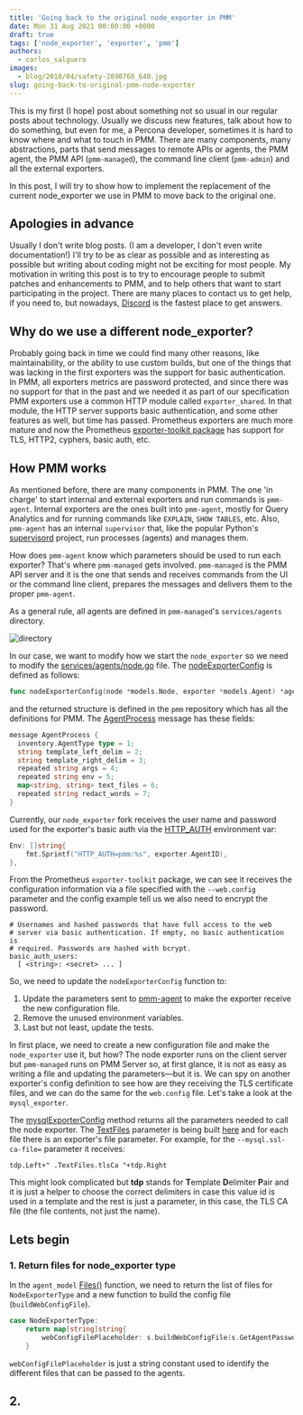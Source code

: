 ```yaml
---
title: 'Going back to the original node_exporter in PMM'
date: Mon 31 Aug 2021 00:00:00 +0000
draft: true
tags: ['node_exporter', 'exporter', 'pmm']
authors:
  - carlos_salguero
images:
  - blog/2018/04/safety-2890768_640.jpg
slug: going-back-to-original-pmm-node-exporter
---
```


This is my first (I hope) post about something not so usual in our regular posts about technology.
Usually we discuss new features, talk about how to do something, but even for me, a Percona developer, sometimes it is hard to know where and what to touch in PMM. There are many components, many abstractions, parts that send messages to remote APIs or agents, the PMM agent, the PMM API (`pmm-managed`), the command line client (`pmm-admin`) and all the external exporters.

In this post, I will try to show how to implement the replacement of the current node_exporter we use in PMM to move back to the original one.

## Apologies in advance

Usually I don't write blog posts. (I am a developer, I don't even write documentation!)
I'll try to be as clear as possible and as interesting as possible but writing about coding might not be exciting for most people.
My motivation in writing this post is to try to encourage people to submit patches and enhancements to PMM, and to help others that want to start participating in the project.
There are many places to contact us to get help, if you need to, but nowadays, [Discord](http://per.co.na/discord) is the fastest place to get answers.

## Why do we use a different node_exporter?

Probably going back in time we could find many other reasons, like maintainability, or the ability to use custom builds, but one of the things that was lacking in the first exporters was the support for basic authentication. In PMM, all exporters metrics are password protected, and since there was no support for that in the past and we needed it as part of our specification PMM exporters use a common HTTP module called `exporter_shared`. In that module, the HTTP server supports basic authentication, and some other features as well, but time has passed. Prometheus exporters are much more mature and now the Prometheus [exporter-toolkit package](https://github.com/prometheus/exporter-toolkit/tree/v0.1.0/https) has support for TLS, HTTP2, cyphers, basic auth, etc.

## How PMM works

As mentioned before, there are many components in PMM. The one 'in charge' to start internal and external exporters and run commands is `pmm-agent`. Internal exporters are the ones built into `pmm-agent`, mostly for Query Analytics and for running commands like `EXPLAIN`, `SHOW TABLES`, etc.
Also, `pmm-agent` has an internal `supervisor` that, like the popular Python's [supervisord](http://supervisord.org/) project, run processes (agents) and manages them.

How does `pmm-agent` know which parameters should be used to run each exporter? That's where `pmm-managed` gets involved. `pmm-managed` is the PMM API server and it is the one that sends and receives commands from the UI or the command line client, prepares the messages and delivers them to the proper `pmm-agent`.

As a general rule, all agents are defined in `pmm-managed`'s `services/agents` directory.

![directory](../assets/blog/2021/08/directory.png)

In our case, we want to modify how we start the `node_exporter` so we need to modify the [services/agents/node.go](https://github.com/percona/pmm-managed/blob/PMM-2.0/services/agents/node.go) file.
The [nodeExporterConfig](https://github.com/percona/pmm-managed/blob/PMM-2.0/services/agents/node.go#L31) is defined as follows:

```go
func nodeExporterConfig(node *models.Node, exporter *models.Agent) *agentpb.SetStateRequest_AgentProcess
```

and the returned structure is defined in the `pmm` repository which has all the definitions for PMM.
The [AgentProcess](https://github.com/percona/pmm/blob/PMM-2.0/api/agentpb/agent.proto#L54-L62) message has these fields:

```go
message AgentProcess {
  inventory.AgentType type = 1;
  string template_left_delim = 2;
  string template_right_delim = 3;
  repeated string args = 4;
  repeated string env = 5;
  map<string, string> text_files = 6;
  repeated string redact_words = 7;
}
```

Currently, our `node_exporter` fork receives the user name and password used for the exporter's basic auth via the [HTTP_AUTH](https://github.com/percona/pmm-managed/blob/PMM-2.0/services/agents/node.go#L135-L137) environment var:

```go
Env: []string{
    fmt.Sprintf("HTTP_AUTH=pmm:%s", exporter.AgentID),
},
```

From the Prometheus `exporter-toolkit` package, we can see it receives the configuration information via a file specified with the `--web.config` parameter and the config example tell us we also need to encrypt the password.

```
# Usernames and hashed passwords that have full access to the web
# server via basic authentication. If empty, no basic authentication is
# required. Passwords are hashed with bcrypt.
basic_auth_users:
  [ <string>: <secret> ... ]
```

So, we need to update the `nodeExporterConfig` function to:

1. Update the parameters sent to [pmm-agent](https://github.com/percona/pmm-managed/blob/PMM-2.0/services/agents/node.go#L130-L138) to make the exporter receive the new configuration file.
2. Remove the unused environment variables.
3. Last but not least, update the tests.

In first place, we need to create a new configuration file and make the `node_exporter` use it, but how? The node exporter runs on the client server but `pmm-managed` runs on PMM Server so, at first glance, it is not as easy as writing a file and updating the parameters—but it is. We can spy on another exporter's config definition to see how are they receiving the TLS certificate files, and we can do the same for the `web.config` file. Let's take a look at the `mysql_exporter`.

The [mysqlExporterConfig](https://github.com/percona/pmm-managed/blob/PMM-2.0/services/agents/mysql.go#L33) method returns all the parameters needed to call the node exporter. The [TextFiles](https://github.com/percona/pmm-managed/blob/PMM-2.0/services/agents/mysql.go#L131) parameter is being built [here](https://github.com/percona/pmm-managed/blob/PMM-2.0/services/agents/mysql.go#L100-L113) and for each file there is an exporter's file parameter. For example, for the `--mysql.ssl-ca-file=` parameter it receives:

```
tdp.Left+" .TextFiles.tlsCa "+tdp.Right
```

This might look complicated but **tdp** stands for **T**emplate **D**elimiter **P**air and it is just a helper to choose the correct delimiters in case this value id is used in a template and the rest is just a parameter, in this case, the TLS CA file (the file contents, not just the name).

## Lets begin

### 1. Return files for node_exporter type

In the `agent_model` [Files()](https://github.com/percona/pmm-managed/blob/PMM-2.0/models/agent_model.go#L562) function, we need to return the list of files for `NodeExporterType` and a new function to build the config file (`buildWebConfigFile`).

```go
case NodeExporterType:
    return map[string]string{
        webConfigFilePlaceholder: s.buildWebConfigFile(s.GetAgentPassword()),
    }
```

`webConfigFilePlaceholder` is just a string constant used to identify the different files that can be passed to the agents.

## 2.
